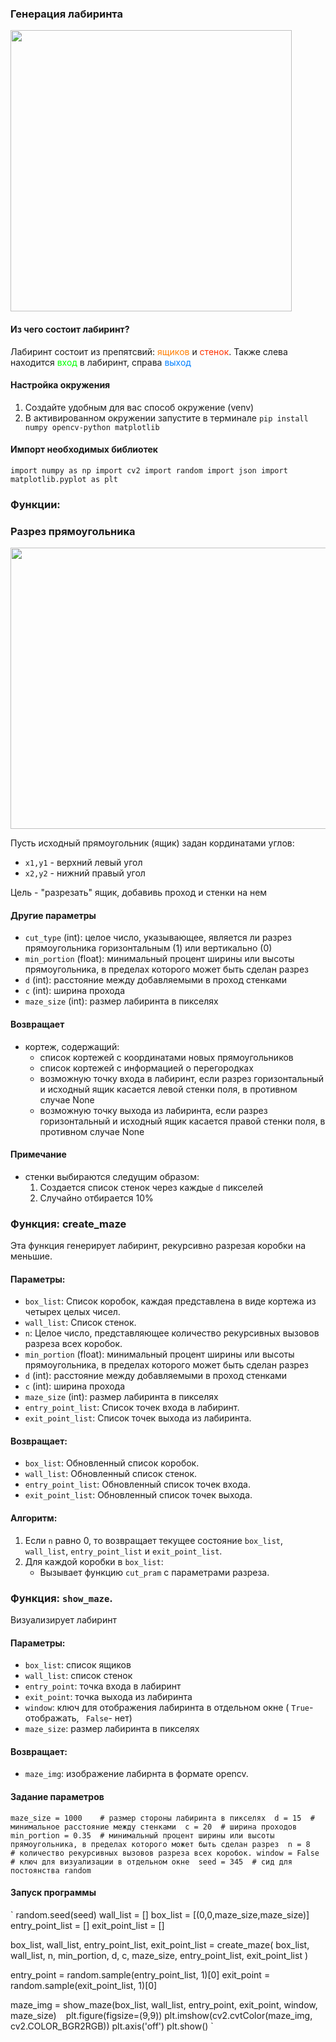 ### Генерация лабиринта 

<img src="https://i.imgur.com/fTDcjB3.png" width="450" height="450">


#### Из чего состоит лабиринт?
Лабиринт состоит из препятсвий: <span style="color:rgb(255,127,0)">ящиков</span> и <span  style="color:rgb(255,50,0)">стенок</span>.
Также слева находится <span style="color:rgb(0,255,0)">вход</span> в лабиринт,
справа <span style="color:rgb(0,127,255)">выход</span>

#### Настройка окружения

1. Создайте удобным для вас способ окружение (venv)
2. В активированном окружении запустите в терминале
`pip install numpy opencv-python matplotlib`

#### Импорт необходимых библиотек

`
import numpy as np
import cv2
import random
import json
import matplotlib.pyplot as plt
`

### Функции:


### Разрез прямоугольника 

<img src="https://i.imgur.com/26djpRo.png" width="650" height="450">

Пусть исходный прямоугольник (ящик) задан кординатами углов: 

- `x1,y1` - верхний левый угол
- `x2,y2` - нижний правый угол

Цель - "разрезать" ящик, добавивь проход и стенки на нем 

#### Другие параметры
- `cut_type` (int): целое число, указывающее, является ли разрез прямоугольника горизонтальным (1) или вертикально (0)
- `min_portion` (float): минимальный процент ширины или высоты прямоугольника, в пределах которого может быть сделан разрез 
- `d` (int): расстояние между добавляемыми в проход стенками 
- `c` (int): ширина прохода
- `maze_size` (int): размер лабиринта в пикселях 

#### Возвращает
- кортеж, содержащий:
  - список кортежей с координатами новых прямоугольников
  - список кортежей с информацией о перегородках
  - возможную точку входа в лабиринт, если разрез горизонтальный и исходный ящик касается левой стенки поля, в противном случае None
  - возможную точку выхода из лабиринта, если разрез горизонтальный и исходный ящик касается правой стенки поля, в противном случае None

#### Примечание
- стенки выбираются следущим образом: 
  1. Создается список стенок через каждые `d` пикселей 
  2. Случайно отбирается 10%
 

### Функция: create_maze

Эта функция генерирует лабиринт, рекурсивно разрезая коробки на меньшие.

#### Параметры:

- `box_list`: Список коробок, каждая представлена в виде кортежа из четырех целых чисел.
- `wall_list`: Список стенок.
- `n`: Целое число, представляющее количество рекурсивных вызовов разреза всех коробок.
- `min_portion` (float): минимальный процент ширины или высоты прямоугольника, в пределах которого может быть сделан разрез 
- `d` (int): расстояние между добавляемыми в проход стенками 
- `c` (int): ширина прохода
- `maze_size` (int): размер лабиринта в пикселях 
- `entry_point_list`: Список точек входа в лабиринт.
- `exit_point_list`: Список точек выхода из лабиринта.

#### Возвращает:

- `box_list`: Обновленный список коробок.
- `wall_list`: Обновленный список стенок.
- `entry_point_list`: Обновленный список точек входа.
- `exit_point_list`: Обновленный список точек выхода.

#### Алгоритм:

1. Если `n` равно 0, то возвращает текущее состояние `box_list`, `wall_list`, `entry_point_list` и `exit_point_list`.
2. Для каждой коробки в `box_list`:
   - Вызывает функцию `cut_pram` с параметрами разреза.
  

### Функция: `show_maze`.

Визуализирует лабиринт 

#### Параметры: 

- `box_list`: список ящиков
- `wall_list`: список стенок
- `entry_point`: точка входа в лабиринт
- `exit_point`: точка выхода из лабиринта
- `window`: ключ для отображения лабиринта в отдельном окне ( `True`- отображать, ` False`- нет)
- `maze_size`: размер лабиринта в пикселях 

#### Возвращает:

- `maze_img`: изображение лабирнта в формате opencv.

#### Задание параметров

`
maze_size = 1000    # размер стороны лабиринта в пикселях 
d = 15  # минимальное расстояние между стенками 
c = 20  # ширина проходов
min_portion = 0.35  # минимальный процент ширины или высоты прямоугольника, в пределах которого может быть сделан разрез 
n = 8   # количество рекурсивных вызовов разреза всех коробок.
window = False  # ключ для визуализации в отдельном окне 
seed = 345  # сид для постоянства random
`
#### Запуск программы 

`
random.seed(seed)
wall_list = []
box_list = [(0,0,maze_size,maze_size)]
entry_point_list = []
exit_point_list = []

box_list, wall_list, entry_point_list, exit_point_list = create_maze(
    box_list,
    wall_list,
    n,
    min_portion,
    d, c,
    maze_size,
    entry_point_list,
    exit_point_list
    )

entry_point = random.sample(entry_point_list, 1)[0]
exit_point = random.sample(exit_point_list, 1)[0]

maze_img = show_maze(box_list, wall_list, entry_point, exit_point, window, maze_size)
`
`
plt.figure(figsize=(9,9))
plt.imshow(cv2.cvtColor(maze_img, cv2.COLOR_BGR2RGB))
plt.axis('off')
plt.show()
`
